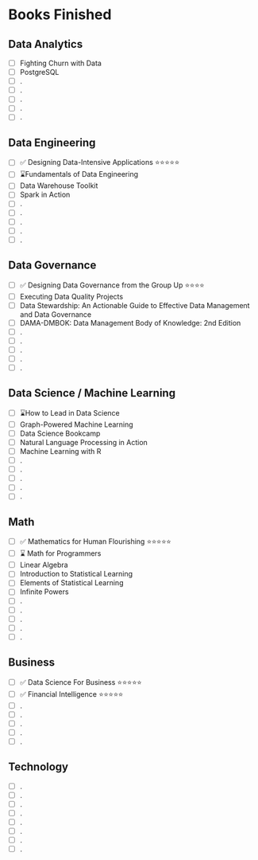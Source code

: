 # Books Finished
## Data Analytics
- [ ] Fighting Churn with Data
- [ ] PostgreSQL
- [ ] .
- [ ] .
- [ ] .
- [ ] .
- [ ] .
## Data Engineering
- [ ] ✅ Designing Data-Intensive Applications ⭐⭐⭐⭐⭐
- [ ] ⌛Fundamentals of Data Engineering
- [ ] Data Warehouse Toolkit
- [ ] Spark in Action
- [ ] .
- [ ] .
- [ ] .
- [ ] .
- [ ] .
## Data Governance
- [ ] ✅ Designing Data Governance from the Group Up ⭐⭐⭐⭐
- [ ] Executing Data Quality Projects
- [ ] Data Stewardship: An Actionable Guide to Effective Data Management and Data Governance
- [ ] DAMA-DMBOK: Data Management Body of Knowledge: 2nd Edition
- [ ] .
- [ ] .
- [ ] .
- [ ] .
- [ ] .
## Data Science / Machine Learning
- [ ] ⌛How to Lead in Data Science
- [ ] Graph-Powered Machine Learning
- [ ] Data Science Bookcamp
- [ ] Natural Language Processing in Action
- [ ] Machine Learning with R
- [ ] .
- [ ] .
- [ ] .
- [ ] .
- [ ] .
## Math
- [ ] ✅ Mathematics for Human Flourishing ⭐⭐⭐⭐⭐
- [ ] ⌛ Math for Programmers
- [ ] Linear Algebra
- [ ] Introduction to Statistical Learning
- [ ] Elements of Statistical Learning
- [ ] Infinite Powers
- [ ] .
- [ ] .
- [ ] .
- [ ] .
- [ ] .
## Business
- [ ] ✅ Data Science For Business ⭐⭐⭐⭐⭐
- [ ] ✅ Financial Intelligence ⭐⭐⭐⭐⭐
- [ ] .
- [ ] .
- [ ] .
- [ ] .
- [ ] .
## Technology
- [ ] .
- [ ] .
- [ ] .
- [ ] .
- [ ] .
- [ ] .
- [ ] .
- [ ] .